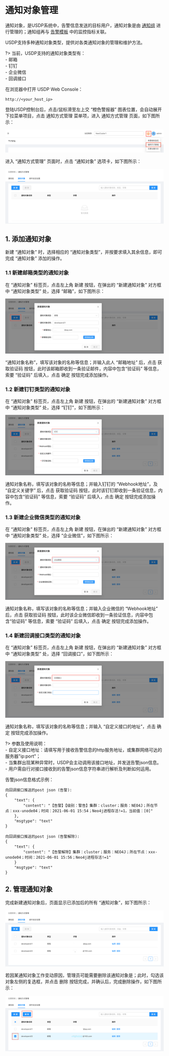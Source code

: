 # 通知对象管理

通知对象，是USDP系统中，告警信息发送的目标用户，通知对象是由 [通知组](usdpdc/xc_x86_2.1.x/guide/alarmInform_group)  进行管理的；通知组再与 [告警模板](usdpdc/xc_x86_2.1.x/guide/alarmTemplate) 中的监控指标关联。

USDP支持多种通知对象类型，提供对各类通知对象的管理和维护方法。

?> 当前，USDP支持的通知对象类型有：</br>- 邮箱</br>- 钉钉</br>- 企业微信</br>- 回调接口



在浏览器中打开 USDP Web Console：

~~~URL
http://<your_host_ip>
~~~

登陆USDP控制台后，点击/鼠标滑至左上交 “橙色警报器” 图表位置，会自动展开下拉菜单项目，点击 <kbd>通知方式管理</kbd> 菜单项，进入 通知方式管理 页面，如下图所示：

![img](../../images/xc_x86_2.1.x/guide/alarm/set_emailserver/notify_usdp_entrance.png)

进入 “通知方式管理” 页面时，点击 “通知对象” 选项卡，如下图所示：

![img](../../images/xc_x86_2.1.x/guide/alarm/notification_object/notify_usdp_set_notifyobject.png)



## 1. 添加通知对象

新建 “通知对象” 时，选择相应的 “通知对象类型”，并按要求填入其余信息，即可完成 “通知对象” 添加的操作。



### 1.1 新建邮箱类型的通知对象

在 “通知对象” 标签页，点击左上角 <kbd>新建</kbd> 按钮，在弹出的 “新建通知对象” 对方框中 “通知对象类型” 处，选择 “邮箱”，如下图所示：

![img](../../images/xc_x86_2.1.x/guide/alarm/notification_object/notify_usdp_set_notifyobject_email.png)

“通知对象名称”，填写该对象的名称等信息；并输入此人 “邮箱地址” 后，点击 <kbd>获取验证码</kbd> 按钮，此时该邮箱即收到一条验证邮件，内容中包含“验证码” 等信息，索要 “验证码” 后填入，点击 <kbd>确定</kbd> 按钮完成添加操作。



### 1.2 新建钉钉类型的通知对象

在 “通知对象” 标签页，点击左上角 <kbd>新建</kbd> 按钮，在弹出的 “新建通知对象” 对方框中 “通知对象类型” 处，选择 “钉钉”，如下图所示：

![img](../../images/xc_x86_2.1.x/guide/alarm/notification_object/notify_usdp_set_notifyobject_dingding.png)

通知对象名称，填写该对象的名称等信息；并输入钉钉的 “Webhook地址”，及 “自定义关键字” 后，点击 <kbd>获取验证码</kbd> 按钮，此时该钉钉即收到一条验证信息，内容中包含“验证码” 等信息，索要 “验证码” 后填入，点击 <kbd>确定</kbd> 按钮完成添加操作。



### 1.3 新建企业微信类型的通知对象

在 “通知对象” 标签页，点击左上角 <kbd>新建</kbd> 按钮，在弹出的 “新建通知对象” 对方框中 “通知对象类型” 处，选择 “企业微信”，如下图所示：

![img](../../images/xc_x86_2.1.x/guide/alarm/notification_object/notify_usdp_set_notifyobject_qiwei.png)

通知对象名称，填写该对象的名称等信息；并输入企业微信的 “Webhook地址” 后，点击 <kbd>获取验证码</kbd> 按钮，此时该企业微信即收到一条验证信息，内容中包含“验证码” 等信息，索要 “验证码” 后填入，点击 <kbd>确定</kbd> 按钮完成添加操作。



### 1.4 新建回调接口类型的通知对象

在 “通知对象” 标签页，点击左上角 <kbd>新建</kbd> 按钮，在弹出的 “新建通知对象” 对方框中 “通知对象类型” 处，选择 “回调接口”，如下图所示：

![img](../../images/xc_x86_2.1.x/guide/alarm/notification_object/notify_usdp_set_notifyobject_api.png)

通知对象名称，填写该对象的名称等信息；并输入 “自定义接口的地址”，点击 <kbd>确定</kbd> 按钮完成添加操作。

?> 参数及使用说明：</br> - 自定义接口地址：请填写用于接收告警信息的http服务地址，或集群网络可达的服务器"ip:port"；</br> - 当集群出现某种异常时，USDP会主动调用该接口地址，并发送告警json信息。</br> - 用户需自行对接口接收到的告警json信息字符串进行解析及判断如何运用。

告警json信息格式示例：

```
向回调接口推送的post json (告警):
{
    "text": {
        "content": "【告警】【级别：警告】集群：cluster；服务：NEO4J；所在节点：xxx-unode04；时间：2021-06-01 15:54；Neo4j进程存活!=1，当前值：[0]"
    },
    "msgtype": "text"
}

向回调接口推送的post json (告警解除):
{
    "text": {
        "content": "【告警解除】集群：cluster；服务：NEO4J；所在节点：xxx-unode04；时间：2021-06-01 15:56；Neo4j进程存活!=1"
    }
    "msgtype": "text"
}
```



## 2. 管理通知对象

完成新建通知对象后，页面显示已添加后的所有 “通知对象”，如下图所示：

![img](../../images/xc_x86_2.1.x/guide/alarm/notification_object/notify_usdp_set_notifyobject_down.png)

若因某通知对象工作变动原因，管理员可能需要删除该通知对象是；此时，勾选该对象左侧的复选框，并点击 <kbd>删除</kbd> 按钮完成，并确认后，完成删除操作，如下图所示：

![img](../../images/xc_x86_2.1.x/guide/alarm/notification_object/notify_usdp_notifyobject_delete.png)
